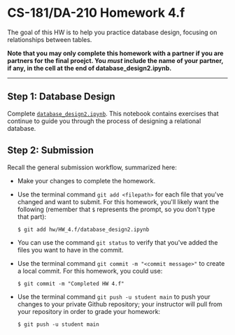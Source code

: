 # CS-181/DA-210 Homework 4.f

The goal of this HW is to help you practice database design, focusing on relationships between tables.

**Note that you may only complete this homework with a partner if you are partners for the final proejct.  You _must_ include the name of your partner, if any, in the cell at the end of database_design2.ipynb.**

---

## Step 1: Database Design

Complete [`database_design2.ipynb`](database_design2.ipynb).  This notebook contains exercises that continue to guide you through the process of designing a relational database.

## Step 2: Submission

Recall the general submission workflow, summarized here:

- Make your changes to complete the homework.

- Use the terminal command `git add <filepath>` for each file that you've changed and want to submit.  For this homework, you'll likely want the following (remember that `$` represents the prompt, so you don't type that part):

    ```
    $ git add hw/HW_4.f/database_design2.ipynb
    ```

- You can use the command `git status` to verify that you've added the files you want to have in the commit.

- Use the terminal command `git commit -m "<commit message>"` to create a local commit.  For this homework, you could use:

    ```
    $ git commit -m "Completed HW 4.f"
    ```

- Use the terminal command `git push -u student main` to push your changes to your private Github repository; your instructor will pull from your repository in order to grade your homework:

    ```
    $ git push -u student main
    ```